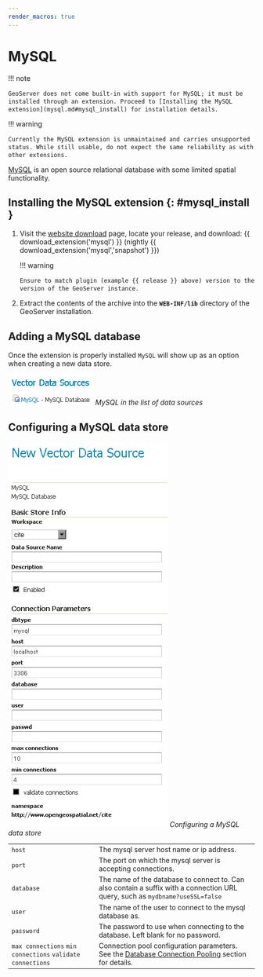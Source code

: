 ```yaml
---
render_macros: true
---
```


# MySQL

!!! note

    GeoServer does not come built-in with support for MySQL; it must be installed through an extension. Proceed to [Installing the MySQL extension](mysql.md#mysql_install) for installation details.

!!! warning

    Currently the MySQL extension is unmaintained and carries unsupported status. While still usable, do not expect the same reliability as with other extensions.

[MySQL](http://www.mysql.com) is an open source relational database with some limited spatial functionality.

## Installing the MySQL extension {: #mysql_install }

1.  Visit the [website download](https://geoserver.org/download) page, locate your release, and download: {{ download_extension('mysql') }} (nightly {{ download_extension('mysql','snapshot') }})

    !!! warning

        Ensure to match plugin (example {{ release }} above) version to the version of the GeoServer instance.

2.  Extract the contents of the archive into the **`WEB-INF/lib`** directory of the GeoServer installation.

## Adding a MySQL database

Once the extension is properly installed `MySQL` will show up as an option when creating a new data store.

![](images/mysqlcreate.png)
*MySQL in the list of data sources*

## Configuring a MySQL data store

![](images/mysqlconfigure.png)
*Configuring a MySQL data store*

|                                                            |                                                                                                                                            |
|------------------------------------------------------------|--------------------------------------------------------------------------------------------------------------------------------------------|
| `host`                                                     | The mysql server host name or ip address.                                                                                                  |
| `port`                                                     | The port on which the mysql server is accepting connections.                                                                               |
| `database`                                                 | The name of the database to connect to. Can also contain a suffix with a connection URL query, such as ``mydbname?useSSL=false`` |
| `user`                                                     | The name of the user to connect to the mysql database as.                                                                                  |
| `password`                                                 | The password to use when connecting to the database. Left blank for no password.                                                           |
| `max connections` `min connections` `validate connections` | Connection pool configuration parameters. See the [Database Connection Pooling](connection-pooling.md) section for details.               |
